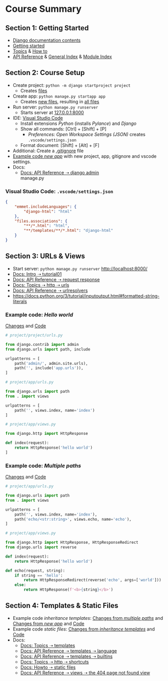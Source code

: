# Course Summary

## Section 1: Getting Started

- [Django documentation contents](https://docs.djangoproject.com/en/4.2/contents/)
- [Getting started](https://docs.djangoproject.com/en/4.2/intro/)
- [Topics](https://docs.djangoproject.com/en/4.2/topics/)
  & [How to](https://docs.djangoproject.com/en/4.2/howto/)
- [API Reference](https://docs.djangoproject.com/en/4.2/ref/)
  & [General Index](https://docs.djangoproject.com/en/4.2/genindex/)
  & [Module Index](https://docs.djangoproject.com/en/4.2/py-modindex/)

## Section 2: Course Setup

- Create project: `python -m django startproject project`
	- Creates [files](https://github.com/adibaba/Python-Django-The-Practical-Guide/tree/ef77ebb6c74a59607012b426345381a8e51e2836)
- Create app: `python manage.py startapp app`
	- Creates [new files](https://github.com/adibaba/Python-Django-The-Practical-Guide/commit/4916ace266c6d419d675087b303e075d42d81195), resulting in [all files](https://github.com/adibaba/Python-Django-The-Practical-Guide/tree/4916ace266c6d419d675087b303e075d42d81195)
- Run server: `python manage.py runserver`
	- Starts server at [127.0.0.1:8000](http://127.0.0.1:8000/)
- IDE: [Visual Studio Code](https://code.visualstudio.com)
	- Install extensions *Python* (installs *Pylance*) and *Django*
	- Show all commands: [Ctrl] + [Shift] + [P]
		- *Preferences: Open Workspace Settings (JSON)* creates `.vscode/settings.json`
	- Format document: [Shift] + [Alt] + [F]
- Additional: Create a [.gitignore](https://github.com/adibaba/Python-Django-The-Practical-Guide/blob/section-2-code/.gitignore) file
- [Example code *new app*](https://github.com/adibaba/Python-Django-The-Practical-Guide/tree/00e937b3ecdcb3c6164176cd710f7ca0373427aa) with new project, app, gitignore and vscode settings.
- Docs:
	- [Docs: API Reference ➝ django admin](https://docs.djangoproject.com/en/4.2/ref/django-admin/)  
	  manage.py

### Visual Studio Code: `.vscode/settings.json`

```json
{
    "emmet.includeLanguages": {
        "django-html": "html"
    },
    "files.associations": {
        "**/*.html": "html",
        "**/templates/**/*.html": "django-html"
    }
}
```

## Section 3: URLs & Views

- Start server: `python manage.py runserver`
  [http://localhost:8000/](http://localhost:8000/)
- [Docs: Intro ➝ tutorial01](https://docs.djangoproject.com/en/4.2/intro/tutorial01/)
- [Docs: API Reference ➝ request response](https://docs.djangoproject.com/en/4.2/ref/request-response/)
- [Docs: Topics ➝ http ➝ urls](https://docs.djangoproject.com/en/4.2/topics/http/urls/)
- [Docs: API Reference ➝ urlresolvers](https://docs.djangoproject.com/en/4.2/ref/urlresolvers/)
- https://docs.python.org/3/tutorial/inputoutput.html#formatted-string-literals
	
### Example code: *Hello world*

[Changes](https://github.com/adibaba/Python-Django-The-Practical-Guide/compare/00e937b..cbe01bf) and
[Code](https://github.com/adibaba/Python-Django-The-Practical-Guide/tree/cbe01bff248a4a9f1370b7291b26f18293cbdfe9/project)

```python
# project/project/urls.py

from django.contrib import admin
from django.urls import path, include

urlpatterns = [
    path('admin/', admin.site.urls),
    path('', include('app.urls')),
]
```

```python
# project/app/urls.py

from django.urls import path
from . import views

urlpatterns = [
    path('', views.index, name='index')
]
```

```python
# project/app/views.py

from django.http import HttpResponse

def index(request):
    return HttpResponse('hello world')
]
```

### Example code: *Multiple paths*

[Changes](https://github.com/adibaba/Python-Django-The-Practical-Guide/compare/cbe01bf..bf347f6) and
[Code](https://github.com/adibaba/Python-Django-The-Practical-Guide/tree/bf347f6ce83d19a654fc2cdbeff1d569d73d8db4/project)

```python
# project/app/urls.py

from django.urls import path
from . import views

urlpatterns = [
    path('', views.index, name='index'),
    path('echo/<str:string>', views.echo, name='echo'),
]
```

```python
# project/app/views.py

from django.http import HttpResponse, HttpResponseRedirect
from django.urls import reverse

def index(request):
    return HttpResponse('hello world')

def echo(request, string):
    if string == 'hello':
        return HttpResponseRedirect(reverse('echo', args=['world']))
    else:
        return HttpResponse(f'<b>{string}</b>')
```

## Section 4: Templates & Static Files

- Example code *inheritance templates*: [Changes from *multiple paths*](https://github.com/adibaba/Python-Django-The-Practical-Guide/compare/bf347f6..bb8fb8f) and [Changes from *new app*](https://github.com/adibaba/Python-Django-The-Practical-Guide/compare/00e937b..833da1e) and
  [Code](https://github.com/adibaba/Python-Django-The-Practical-Guide/tree/833da1e145b241f3c064a904ed6155f89fc8034a/project)
- Example code *static files*: [Changes from *inheritance templates*](https://github.com/adibaba/Python-Django-The-Practical-Guide/compare/833da1e..5b1d9bf) and [Code](https://github.com/adibaba/Python-Django-The-Practical-Guide/tree/5b1d9bf6abed1260efeb28417ddaf145d71f7c83/project)
- Docs:
	- [Docs: Topics ➝ templates](https://docs.djangoproject.com/en/4.2/topics/templates/)
	- [Docs: API Reference ➝ templates ➝ language](https://docs.djangoproject.com/en/4.2/ref/templates/language/)
	- [Docs: API Reference ➝ templates ➝ builtins](https://docs.djangoproject.com/en/4.2/ref/templates/builtins/)
	- [Docs: Topics ➝ http ➝ shortcuts](https://docs.djangoproject.com/en/4.2/topics/http/shortcuts/)
	- [Docs: Howto ➝ static files](https://docs.djangoproject.com/en/4.2/howto/static-files/)
	- [Docs: API Reference ➝ views ➝  the 404 page not found view](https://docs.djangoproject.com/en/4.2/ref/views/#the-404-page-not-found-view)